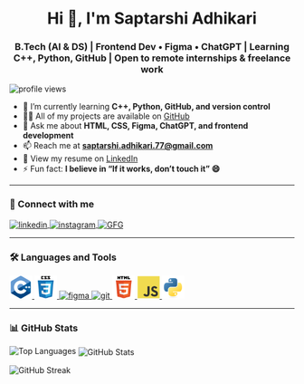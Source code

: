 <h1 align="center">Hi 👋, I'm Saptarshi Adhikari</h1>
<h3 align="center">B.Tech (AI & DS) | Frontend Dev • Figma • ChatGPT | Learning C++, Python, GitHub | Open to remote internships & freelance work</h3>

<p align="left"> 
  <img src="https://komarev.com/ghpvc/?username=saptarshi-adhikari&label=Profile%20views&color=0e75b6&style=flat" alt="profile views" /> 
</p>

- 🌱 I’m currently learning **C++, Python, GitHub, and version control**
- 👨‍💻 All of my projects are available on [GitHub](https://github.com/Saptarshi-Adhikari/)
- 💬 Ask me about **HTML, CSS, Figma, ChatGPT, and frontend development**
- 📫 Reach me at **saptarshi.adhikari.77@gmail.com**
- 📄 View my resume on [LinkedIn](https://www.linkedin.com/in/saptarshi-adhikari-81942136a/)
- ⚡ Fun fact: **I believe in “If it works, don’t touch it” 😄**

---

### 🔗 Connect with me
<p align="left">
  <a href="https://www.linkedin.com/in/saptarshi-adhikari-81942136a/" target="blank">
    <img align="center" src="https://raw.githubusercontent.com/rahuldkjain/github-profile-readme-generator/master/src/images/icons/Social/linked-in-alt.svg" alt="linkedin" height="30" width="40" />
  </a>
  <a href="https://instagram.com/saptarshii_7" target="blank">
    <img align="center" src="https://raw.githubusercontent.com/rahuldkjain/github-profile-readme-generator/master/src/images/icons/Social/instagram.svg" alt="instagram" height="30" width="40" />
  </a>
  <a href="https://auth.geeksforgeeks.org/user/saptarshia9ex9" target="blank">
    <img align="center" src="https://raw.githubusercontent.com/rahuldkjain/github-profile-readme-generator/master/src/images/icons/Social/geeks-for-geeks.svg" alt="GFG" height="30" width="40" />
  </a>
</p>

---

### 🛠️ Languages and Tools
<p align="left"> 
  <a href="https://www.w3schools.com/cpp/" target="_blank"> <img src="https://raw.githubusercontent.com/devicons/devicon/master/icons/cplusplus/cplusplus-original.svg" alt="cplusplus" width="40" height="40"/> </a> 
  <a href="https://www.w3schools.com/css/" target="_blank"> <img src="https://raw.githubusercontent.com/devicons/devicon/master/icons/css3/css3-original-wordmark.svg" alt="css3" width="40" height="40"/> </a> 
  <a href="https://www.figma.com/" target="_blank"> <img src="https://www.vectorlogo.zone/logos/figma/figma-icon.svg" alt="figma" width="40" height="40"/> </a> 
  <a href="https://git-scm.com/" target="_blank"> <img src="https://www.vectorlogo.zone/logos/git-scm/git-scm-icon.svg" alt="git" width="40" height="40"/> </a> 
  <a href="https://www.w3.org/html/" target="_blank"> <img src="https://raw.githubusercontent.com/devicons/devicon/master/icons/html5/html5-original-wordmark.svg" alt="html5" width="40" height="40"/> </a> 
  <a href="https://developer.mozilla.org/en-US/docs/Web/JavaScript" target="_blank"> <img src="https://raw.githubusercontent.com/devicons/devicon/master/icons/javascript/javascript-original.svg" alt="javascript" width="40" height="40"/> </a> 
  <a href="https://www.python.org" target="_blank"> <img src="https://raw.githubusercontent.com/devicons/devicon/master/icons/python/python-original.svg" alt="python" width="40" height="40"/> </a> 
</p>

---

### 📊 GitHub Stats

<p>
  <img align="left" src="https://github-readme-stats.vercel.app/api/top-langs?username=saptarshi-adhikari&show_icons=true&locale=en&layout=compact" alt="Top Languages" />
</p>

<p>&nbsp;<img align="center" src="https://github-readme-stats.vercel.app/api?username=saptarshi-adhikari&show_icons=true&locale=en" alt="GitHub Stats" /></p>

<p><img align="center" src="https://github-readme-streak-stats.herokuapp.com/?user=saptarshi-adhikari" alt="GitHub Streak" /></p>
